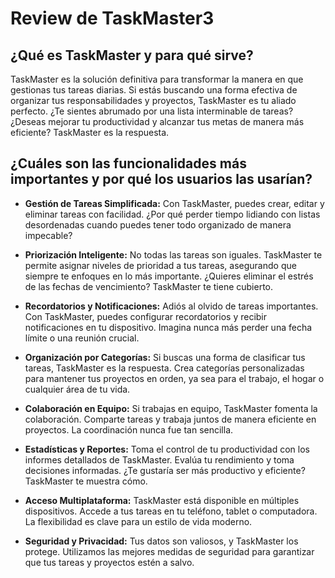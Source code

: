 # Review de TaskMaster3

## ¿Qué es TaskMaster y para qué sirve?

TaskMaster es la solución definitiva para transformar la manera en que gestionas tus tareas diarias. Si estás buscando una forma efectiva de organizar tus responsabilidades y proyectos, TaskMaster es tu aliado perfecto. ¿Te sientes abrumado por una lista interminable de tareas? ¿Deseas mejorar tu productividad y alcanzar tus metas de manera más eficiente? TaskMaster es la respuesta.

## ¿Cuáles son las funcionalidades más importantes y por qué los usuarios las usarían?

- **Gestión de Tareas Simplificada:** Con TaskMaster, puedes crear, editar y eliminar tareas con facilidad. ¿Por qué perder tiempo lidiando con listas desordenadas cuando puedes tener todo organizado de manera impecable?

- **Priorización Inteligente:** No todas las tareas son iguales. TaskMaster te permite asignar niveles de prioridad a tus tareas, asegurando que siempre te enfoques en lo más importante. ¿Quieres eliminar el estrés de las fechas de vencimiento? TaskMaster te tiene cubierto.

- **Recordatorios y Notificaciones:** Adiós al olvido de tareas importantes. Con TaskMaster, puedes configurar recordatorios y recibir notificaciones en tu dispositivo. Imagina nunca más perder una fecha límite o una reunión crucial.

- **Organización por Categorías:** Si buscas una forma de clasificar tus tareas, TaskMaster es la respuesta. Crea categorías personalizadas para mantener tus proyectos en orden, ya sea para el trabajo, el hogar o cualquier área de tu vida.

- **Colaboración en Equipo:** Si trabajas en equipo, TaskMaster fomenta la colaboración. Comparte tareas y trabaja juntos de manera eficiente en proyectos. La coordinación nunca fue tan sencilla.

- **Estadísticas y Reportes:** Toma el control de tu productividad con los informes detallados de TaskMaster. Evalúa tu rendimiento y toma decisiones informadas. ¿Te gustaría ser más productivo y eficiente? TaskMaster te muestra cómo.

- **Acceso Multiplataforma:** TaskMaster está disponible en múltiples dispositivos. Accede a tus tareas en tu teléfono, tablet o computadora. La flexibilidad es clave para un estilo de vida moderno.

- **Seguridad y Privacidad:** Tus datos son valiosos, y TaskMaster los protege. Utilizamos las mejores medidas de seguridad para garantizar que tus tareas y proyectos estén a salvo.

